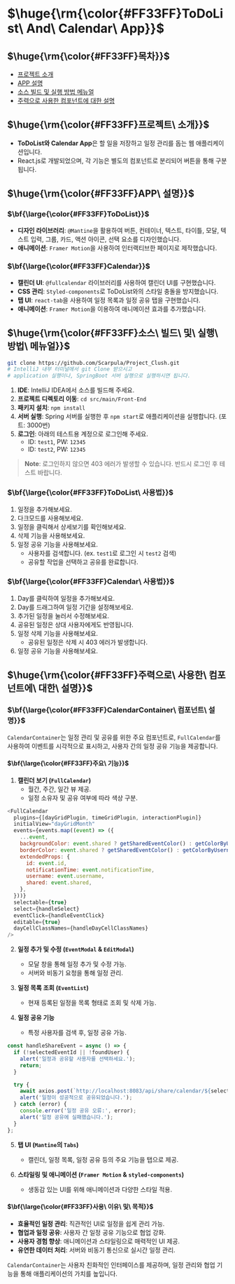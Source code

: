 # $\huge{\rm{\color{#FF33FF}ToDoList\ And\ Calendar\ App}}$

## $\huge{\rm{\color{#FF33FF}목차}}$
- [프로젝트 소개](#프로젝트-소개)
- [APP 설명](#app-설명)
- [소스 빌드 및 실행 방법 메뉴얼](#소스-빌드-및-실행-방법-메뉴얼)
- [주력으로 사용한 컴포넌트에 대한 설명](#주력으로-사용한-컴포넌트에-대한-설명)

## $\huge{\rm{\color{#FF33FF}프로젝트\ 소개}}$

- **ToDoList와 Calendar App**은 할 일을 저장하고 일정 관리를 돕는 웹 애플리케이션입니다.
- React.js로 개발되었으며, 각 기능은 별도의 컴포넌트로 분리되어 버튼을 통해 구분됩니다.

## $\huge{\rm{\color{#FF33FF}APP\ 설명}}$

### $\bf{\large{\color{#FF33FF}ToDoList}}$
- **디자인 라이브러리**: `@Mantine`을 활용하여 버튼, 컨테이너, 텍스트, 타이틀, 모달, 텍스트 입력, 그룹, 카드, 액션 아이콘, 선택 요소를 디자인했습니다.
- **애니메이션**: `Framer Motion`을 사용하여 인터랙티브한 페이지로 제작했습니다.

### $\bf{\large{\color{#FF33FF}Calendar}}$
- **캘린더 UI**: `@fullcalendar` 라이브러리를 사용하여 캘린더 UI를 구현했습니다.
- **CSS 관리**: `Styled-components`로 ToDoList와의 스타일 충돌을 방지했습니다.
- **탭 UI**: `react-tab`을 사용하여 일정 목록과 일정 공유 탭을 구현했습니다.
- **애니메이션**: `Framer Motion`을 이용하여 애니메이션 효과를 추가했습니다.

## $\huge{\rm{\color{#FF33FF}소스\ 빌드\ 및\ 실행\ 방법\ 메뉴얼}}$

```bash
git clone https://github.com/Scarpula/Project_Clush.git
# IntelliJ 내부 터미널에서 git Clone 받으시고
# application 실행이나, SpringBoot 서버 실행으로 실행하시면 됩니다.
```

1. **IDE**: IntelliJ IDEA에서 소스를 빌드해 주세요.
2. **프로젝트 디렉토리 이동**: `cd src/main/Front-End`
3. **패키지 설치**: `npm install`
4. **서버 실행**: Spring 서버를 실행한 후 `npm start`로 애플리케이션을 실행합니다. (포트: 3000번)
5. **로그인**: 아래의 테스트용 계정으로 로그인해 주세요.
    - ID: `test1`, PW: `12345`
    - ID: `test2`, PW: `12345`

> **Note**: 로그인하지 않으면 403 에러가 발생할 수 있습니다. 반드시 로그인 후 테스트 바랍니다.

### $\bf{\large{\color{#FF33FF}ToDoList\ 사용법}}$
1. 일정을 추가해보세요.
2. 다크모드를 사용해보세요.
3. 일정을 클릭해서 상세보기를 확인해보세요.
4. 삭제 기능을 사용해보세요.
5. 일정 공유 기능을 사용해보세요.
   - 사용자를 검색합니다. (ex. `test1`로 로그인 시 `test2` 검색)
   - 공유할 작업을 선택하고 공유를 완료합니다.

### $\bf{\large{\color{#FF33FF}Calendar\ 사용법}}$
1. Day를 클릭하여 일정을 추가해보세요.
2. Day를 드래그하여 일정 기간을 설정해보세요.
3. 추가된 일정을 눌러서 수정해보세요.
4. 공유된 일정은 상대 사용자에게도 반영됩니다.
5. 일정 삭제 기능을 사용해보세요.
   - 공유된 일정은 삭제 시 403 에러가 발생합니다.
6. 일정 공유 기능을 사용해보세요.

## $\huge{\rm{\color{#FF33FF}주력으로\ 사용한\ 컴포넌트에\ 대한\ 설명}}$

### $\bf{\large{\color{#FF33FF}CalendarContainer\ 컴포넌트\ 설명}}$

`CalendarContainer`는 일정 관리 및 공유를 위한 주요 컴포넌트로, `FullCalendar`를 사용하여 이벤트를 시각적으로 표시하고, 사용자 간의 일정 공유 기능을 제공합니다.

#### $\bf{\large{\color{#FF33FF}주요\ 기능}}$
1. **캘린더 보기 (`FullCalendar`)**
   - 월간, 주간, 일간 뷰 제공.
   - 일정 소유자 및 공유 여부에 따라 색상 구분.

```javascript
<FullCalendar
  plugins={[dayGridPlugin, timeGridPlugin, interactionPlugin]}
  initialView="dayGridMonth"
  events={events.map((event) => ({
    ...event,
    backgroundColor: event.shared ? getSharedEventColor() : getColorByUsername(event.username),
    borderColor: event.shared ? getSharedEventColor() : getColorByUsername(event.username),
    extendedProps: {
      id: event.id,
      notificationTime: event.notificationTime,
      username: event.username,
      shared: event.shared,
    },
  }))}
  selectable={true}
  select={handleSelect}
  eventClick={handleEventClick}
  editable={true}
  dayCellClassNames={handleDayCellClassNames}
/>
```

2. **일정 추가 및 수정 (`EventModal` & `EditModal`)**
   - 모달 창을 통해 일정 추가 및 수정 가능.
   - 서버와 비동기 요청을 통해 일정 관리.

3. **일정 목록 조회 (`EventList`)**
   - 현재 등록된 일정을 목록 형태로 조회 및 삭제 가능.

4. **일정 공유 기능**
   - 특정 사용자를 검색 후, 일정 공유 가능.

```javascript
const handleShareEvent = async () => {
  if (!selectedEventId || !foundUser) {
    alert('일정과 공유할 사용자를 선택하세요.');
    return;
  }

  try {
    await axios.post(`http://localhost:8083/api/share/calendar/${selectedEventId}/share?username=${foundUser.username}`);
    alert('일정이 성공적으로 공유되었습니다.');
  } catch (error) {
    console.error('일정 공유 오류:', error);
    alert('일정 공유에 실패했습니다.');
  }
};
```

5. **탭 UI (`Mantine`의 `Tabs`)**
   - 캘린더, 일정 목록, 일정 공유 등의 주요 기능을 탭으로 제공.

6. **스타일링 및 애니메이션 (`Framer Motion` & `styled-components`)**
   - 생동감 있는 UI를 위해 애니메이션과 다양한 스타일 적용.

#### $\bf{\large{\color{#FF33FF}사용\ 이유\ 및\ 목적}}$
- **효율적인 일정 관리**: 직관적인 UI로 일정을 쉽게 관리 가능.
- **협업과 일정 공유**: 사용자 간 일정 공유 기능으로 협업 강화.
- **사용자 경험 향상**: 애니메이션과 스타일링으로 매력적인 UI 제공.
- **유연한 데이터 처리**: 서버와 비동기 통신으로 실시간 일정 관리.

`CalendarContainer`는 사용자 친화적인 인터페이스를 제공하며, 일정 관리와 협업 기능을 통해 애플리케이션의 가치를 높입니다.
